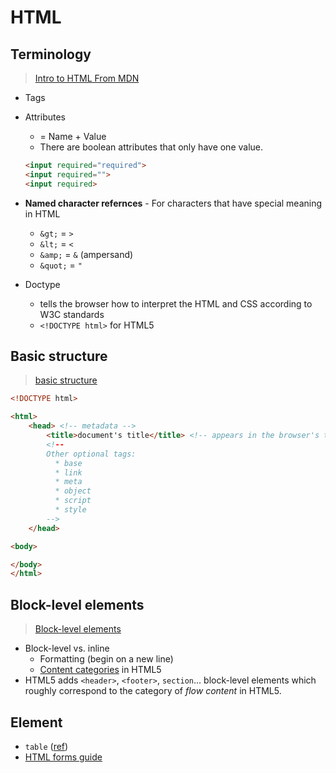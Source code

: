 # HTML
## Terminology
> [Intro to HTML From MDN](https://developer.mozilla.org/en-US/docs/Web/Guide/HTML/Introduction)

* Tags
* Attributes
  * = Name + Value
  * There are boolean attributes that only have one value.
  ```html
  <input required="required">
  <input required="">
  <input required>
  ```

* **Named character refernces** - For characters that have special meaning in HTML
  * `&gt;` = `>`
  * `&lt;` = `<`
  * `&amp;` = `&` (ampersand)
  * `&quot;` = `"`
* Doctype
  * tells the browser how to interpret the HTML and CSS according to W3C standards
  * `<!DOCTYPE html>` for HTML5

## Basic structure
> [basic structure](http://www.sitepoint.com/web-foundations/basic-structure-of-a-web-page/#page-structure__fig-doc-tree)

```HTML
<!DOCTYPE html>

<html>
	<head> <!-- metadata -->
		<title>document's title</title> <!-- appears in the browser's title bar & search result 
        <!--
        Other optional tags:
          * base
          * link
          * meta
          * object
          * script
          * style
        -->
	</head>

<body>

</body>
</html>

```

## Block-level elements
> [Block-level elements](https://developer.mozilla.org/en-US/docs/Web/HTML/Block-level_elements)

* Block-level vs. inline
  * Formatting (begin on a new line)
  * [Content categories](https://developer.mozilla.org/en-US/docs/Web/Guide/HTML/Content_categories) in HTML5
* HTML5 adds `<header>`, `<footer>`, `section`... block-level elements which roughly correspond to the category of *flow content* in HTML5.

## Element
* `table` ([ref](https://developer.mozilla.org/en-US/docs/Web/HTML/Element/table))
* [HTML forms guide](https://developer.mozilla.org/en-US/docs/Web/Guide/HTML/Forms)